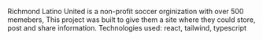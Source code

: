 Richmond Latino United is a non-profit soccer orginization with over 500 memebers, This project was built to give them a site where they could store, post and share information.
Technologies used: react, tailwind, typescript
